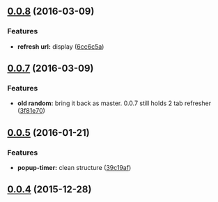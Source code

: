 <a name="0.0.8"></a>
## [0.0.8](https://github.com/Bonsaiapps/tab-refresher/compare/0.0.8...v0.0.8) (2016-03-09)


### Features

* **refresh url:** display ([6cc6c5a](https://github.com/Bonsaiapps/tab-refresher/commit/6cc6c5a))



<a name="0.0.7"></a>
## [0.0.7](https://github.com/Bonsaiapps/tab-refresher/compare/0.0.6...v0.0.7) (2016-03-09)


### Features

* **old random:** bring it back as master. 0.0.7 still holds 2 tab refresher ([3f81e70](https://github.com/Bonsaiapps/tab-refresher/commit/3f81e70))



<a name="0.0.5"></a>
## [0.0.5](https://github.com/Bonsaiapps/tab-refresher/compare/0.0.5...v0.0.5) (2016-01-21)


### Features

* **popup-timer:** clean structure ([39c19af](https://github.com/Bonsaiapps/tab-refresher/commit/39c19af))



<a name="0.0.4"></a>
## [0.0.4](https://github.com/Bonsaiapps/tab-refresher/compare/0.0.4...v0.0.4) (2015-12-28)




